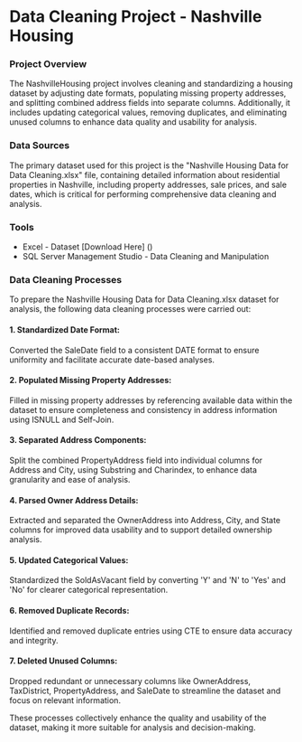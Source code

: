 # Data Cleaning Project - Nashville Housing

### Project Overview

The NashvilleHousing project involves cleaning and standardizing a housing dataset by adjusting date formats, populating missing property addresses, and splitting combined address fields into separate columns. Additionally, it includes updating categorical values, removing duplicates, and eliminating unused columns to enhance data quality and usability for analysis.

### Data Sources

The primary dataset used for this project is the "Nashville Housing Data for Data Cleaning.xlsx" file, containing detailed information about residential properties in Nashville, including property addresses, sale prices, and sale dates, which is critical for performing comprehensive data cleaning and analysis.

### Tools

- Excel - Dataset [Download Here] ()
- SQL Server Management Studio - Data Cleaning and Manipulation

### Data Cleaning Processes

To prepare the Nashville Housing Data for Data Cleaning.xlsx dataset for analysis, the following data cleaning processes were carried out:

#### 1. Standardized Date Format:

Converted the SaleDate field to a consistent DATE format to ensure uniformity and facilitate accurate date-based analyses.

#### 2. Populated Missing Property Addresses:

Filled in missing property addresses by referencing available data within the dataset to ensure completeness and consistency in address information using ISNULL and Self-Join.

#### 3. Separated Address Components:

Split the combined PropertyAddress field into individual columns for Address and City, using Substring and Charindex, to enhance data granularity and ease of analysis.

#### 4. Parsed Owner Address Details:

Extracted and separated the OwnerAddress into Address, City, and State columns for improved data usability and to support detailed ownership analysis.

#### 5. Updated Categorical Values:

Standardized the SoldAsVacant field by converting 'Y' and 'N' to 'Yes' and 'No' for clearer categorical representation.

 #### 6. Removed Duplicate Records:

Identified and removed duplicate entries using CTE to ensure data accuracy and integrity.

#### 7. Deleted Unused Columns:

Dropped redundant or unnecessary columns like OwnerAddress, TaxDistrict, PropertyAddress, and SaleDate to streamline the dataset and focus on relevant information.

These processes collectively enhance the quality and usability of the dataset, making it more suitable for analysis and decision-making.

